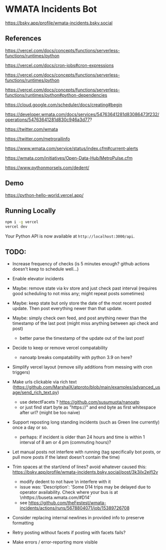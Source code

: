 
# WMATA Incidents Bot

https://bsky.app/profile/wmata-incidents.bsky.social

## References

https://vercel.com/docs/concepts/functions/serverless-functions/runtimes/python

https://vercel.com/docs/cron-jobs#cron-expressions

https://vercel.com/docs/concepts/functions/serverless-functions/runtimes/python

https://vercel.com/docs/concepts/functions/serverless-functions/runtimes/python#python-dependencies

https://cloud.google.com/scheduler/docs/creating#begin

https://developer.wmata.com/docs/services/54763641281d83086473f232/operations/54763641281d830c946a3d77?

https://twitter.com/wmata

https://twitter.com/metrorailinfo

https://www.wmata.com/service/status/index.cfm#current-alerts

https://wmata.com/initiatives/Open-Data-Hub/MetroPulse.cfm

https://www.pythonmorsels.com/dedent/

## Demo

https://python-hello-world.vercel.app/

## Running Locally

```bash
npm i -g vercel
vercel dev
```

Your Python API is now available at `http://localhost:3000/api`.

## TODO:

- Increase frequency of checks (is 5 minutes enough? github actions doesn't keep to schedule well...)

- Enable elevator incidents

- Maybe: remove state via kv store and just check past interval (requires good scheduling to not miss any; might repeat posts sometimes)

- Maybe: keep state but only store the date of the most recent posted update. Then post everything newer than that update.

- Maybe: simply check own feed, and post anything newer than the timestamp of the last post (might miss anything between api check and post)
    - better parse the timestamp of the update out of the last post!

- Decide to keep or remove vercel compatability
    - nanoatp breaks compatability with python 3.9 on here?

- Simplify vercel layout (remove silly additions from messing with cron triggers)

- Make urls clickable via rich text (https://github.com/MarshalX/atproto/blob/main/examples/advanced_usage/send_rich_text.py)
    - use detectFacets ? https://github.com/susumuota/nanoatp
    - or just find start byte as "https://" and end byte as first whitespace after url? (might be too naive)

- Support reposting long standing incidents (such as Green line currently) once a day or so.
    - perhaps: if incident is older than 24 hours and time is within 1 interval of 8 am or 4 pm (commuting hours)?

- Let manual posts not interfere with running (tag specifically bot posts, or pull more posts if the latest doesn't contain the time)

- Trim spaces at the start/end of lines? avoid whatever caused this: https://bsky.app/profile/wmata-incidents.bsky.social/post/3k3ilx2ejfl2v
    - modify dedent to not have \n interfere with it
    - issue was: 'Description': 'Some D14 trips may be delayed due to operator availability. Check where your bus is at \nhttps://buseta.wmata.com/#D14'
    - see https://github.com/theFestest/wmata-incidents/actions/runs/5678804071/job/15389726708

- Consider replacing internal newlines in provided info to preserve formatting

- Retry posting without facets if posting with facets fails?

- Make errors / error-reporting more visible